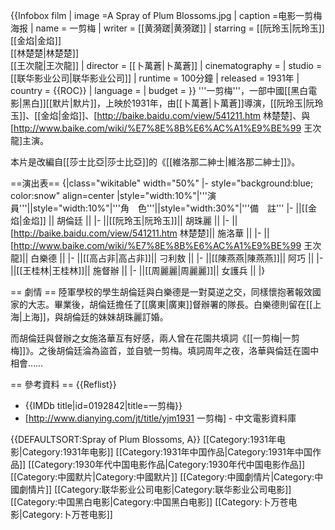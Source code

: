 {{Infobox film
| image          =A Spray of Plum Blossoms.jpg
| caption        =电影一剪梅海报
| name           = 一剪梅
| writer         = [[黄漪蹉|黄漪蹉]]
| starring       = [[阮玲玉|阮玲玉]]<br/>[[金焰|金焰]]<br/>[[林楚楚|林楚楚]]<br/>[[王次龍|王次龍]]
| director       = [[卜萬蒼|卜萬蒼]]
| cinematography =
| studio         = [[联华影业公司|联华影业公司]]
| runtime        = 100分鐘 
| released       = 1931年
| country        = {{ROC}}
| language       = 
| budget         =
}}
'''一剪梅'''，一部中國[[黑白電影|黑白]][[默片|默片]]，上映於1931年，由[[卜萬蒼|卜萬蒼]]導演，[[阮玲玉|阮玲玉]]、[[金焰|金焰]]、[http://baike.baidu.com/view/541211.htm 林楚楚]、與[http://www.baike.com/wiki/%E7%8E%8B%E6%AC%A1%E9%BE%99 王次龍]主演。

本片是改編自[[莎士比亞|莎士比亞]]的《[[維洛那二紳士|維洛那二紳士]]》。

==演出表==
{|class="wikitable" width="50%"
|- style="background:blue; color:snow" align=center
|style="width:10%"|'''演　員'''||style="width:10%"|'''角　色'''||style="width:30%"|'''備　註'''
|-
||[[金焰|金焰]] || 胡倫廷 || 
|-
||[[阮玲玉|阮玲玉]]|| 胡珠麗 || 
|-
||[http://baike.baidu.com/view/541211.htm 林楚楚]|| 施洛華 || 
|-
||[http://www.baike.com/wiki/%E7%8E%8B%E6%AC%A1%E9%BE%99 王次龍]|| 白樂德 || 
|-
||[[高占非|高占非]]|| 刁利敖 || 
|-
||[[陳燕燕|陳燕燕]]|| 阿巧 || 
|-
||[[王桂林|王桂林]]|| 施督辦 || 
|-
||[[周麗麗|周麗麗]]|| 女護兵 || 
|}

== 劇情 ==
陸軍學校的學生胡倫廷與白樂德是一對莫逆之交，同樣懷抱著報效國家的大志。畢業後，胡倫廷擔任了[[廣東|廣東]]督辦署的隊長。白樂德則留在[[上海|上海]]，與胡倫廷的妹妹胡珠麗訂婚。

而胡倫廷與督辦之女施洛華互有好感，兩人曾在花園共填詞《[[一剪梅|一剪梅]]》。之後胡倫廷淪為盜首，並自號一剪梅。填詞周年之夜，洛華與倫廷在園中相會……

== 參考資料 ==
{{Reflist}}
* {{IMDb title|id=0192842|title=一剪梅}}
* [http://www.dianying.com/jt/title/yjm1931 一剪梅] - 中文電影資料庫

{{DEFAULTSORT:Spray of Plum Blossoms, A}}
[[Category:1931年电影|Category:1931年电影]]
[[Category:1931年中国作品|Category:1931年中国作品]]
[[Category:1930年代中国电影作品|Category:1930年代中国电影作品]]
[[Category:中國默片|Category:中國默片]]
[[Category:中國劇情片|Category:中國劇情片]]
[[Category:联华影业公司电影|Category:联华影业公司电影]]
[[Category:中国黑白电影|Category:中国黑白电影]]
[[Category:卜万苍电影|Category:卜万苍电影]]